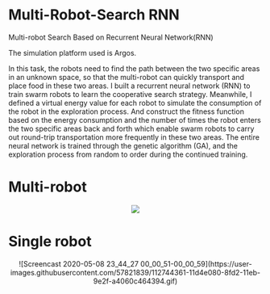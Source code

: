 # Multi-Robot-Search RNN
Multi-robot Search Based on Recurrent Neural Network(RNN)

The simulation platform used is Argos.

In this task, the robots need to find the path between the two specific areas in an unknown space, so that the multi-robot can quickly transport and place food in these two areas. I built a recurrent neural network (RNN) to train swarm robots to learn the cooperative search strategy. Meanwhile, I defined a virtual energy value for each robot to simulate the consumption of the robot in the exploration process. And construct the fitness function based on the energy consumption and the number of times the robot enters the two specific areas back and forth which enable swarm robots to carry out round-trip transportation more frequently in these two areas. The entire neural network is trained through the genetic algorithm (GA), and the exploration process from random to order during the continued training.

# Multi-robot
<div align=center><img src="https://user-images.githubusercontent.com/57821839/112744337-da663400-8fd1-11eb-9b0a-06af2323da07.gif"/></div>



# Single robot
<p align="center">![Screencast 2020-05-08 23_44_27 00_00_51-00_00_59](https://user-images.githubusercontent.com/57821839/112744361-11d4e080-8fd2-11eb-9e2f-a4060c464394.gif)</p>

